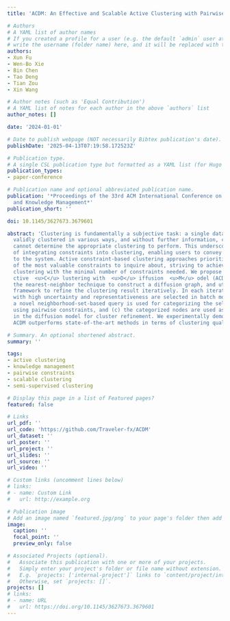 ```yaml
---
title: 'ACDM: An Effective and Scalable Active Clustering with Pairwise Constraint'

# Authors
# A YAML list of author names
# If you created a profile for a user (e.g. the default `admin` user at `content/authors/admin/`), 
# write the username (folder name) here, and it will be replaced with their full name and linked to their profile.
authors:
- Xun Fu
- Wen-Bo Xie
- Bin Chen
- Tao Deng
- Tian Zou
- Xin Wang

# Author notes (such as 'Equal Contribution')
# A YAML list of notes for each author in the above `authors` list
author_notes: []

date: '2024-01-01'

# Date to publish webpage (NOT necessarily Bibtex publication's date).
publishDate: '2025-04-13T07:19:58.172523Z'

# Publication type.
# A single CSL publication type but formatted as a YAML list (for Hugo requirements).
publication_types:
- paper-conference

# Publication name and optional abbreviated publication name.
publication: '*Proceedings of the 33rd ACM International Conference on Information
  and Knowledge Management*'
publication_short: ''

doi: 10.1145/3627673.3679601

abstract: 'Clustering is fundamentally a subjective task: a single dataset can be
  validly clustered in various ways, and without further information, clustering systems
  cannot determine the appropriate clustering to perform. This underscores the importance
  of integrating constraints into clustering, enabling users to convey their preferences
  to the system. Active constraint-based clustering approaches prioritize the identification
  of the most valuable constraints to inquire about, striving to achieve effective
  clustering with the minimal number of constraints needed. We propose an  <u>A</u>
  ctive  <u>C</u> lustering with  <u>D</u> iffusion  <u>M</u> odel (ACDM). ACDM applies
  the nearest-neighbor technique to construct a diffusion graph, and utilizes an online
  framework to refine the clustering result iteratively. In each iteration, (a) nodes
  with high uncertainty and representativeness are selected in batch mode, (b) then
  a novel neighborhood-set-based query is used for categorizing the selected nodes,
  using pairwise constraints, and (c) the categorized nodes are used as source nodes
  in the diffusion model for cluster refinement. We experimentally demonstrate that
  ACDM outperforms state-of-the-art methods in terms of clustering quality and scalability.'

# Summary. An optional shortened abstract.
summary: ''

tags:
- active clustering
- knowledge management
- pairwise constraints
- scalable clustering
- semi-supervised clustering

# Display this page in a list of Featured pages?
featured: false

# Links
url_pdf: ''
url_code: 'https://github.com/Traveler-fx/ACDM'
url_dataset: ''
url_poster: ''
url_project: ''
url_slides: ''
url_source: ''
url_video: ''

# Custom links (uncomment lines below)
# links:
# - name: Custom Link
#   url: http://example.org

# Publication image
# Add an image named `featured.jpg/png` to your page's folder then add a caption below.
image:
  caption: ''
  focal_point: ''
  preview_only: false

# Associated Projects (optional).
#   Associate this publication with one or more of your projects.
#   Simply enter your project's folder or file name without extension.
#   E.g. `projects: ['internal-project']` links to `content/project/internal-project/index.md`.
#   Otherwise, set `projects: []`.
projects: []
# links:
# - name: URL
#   url: https://doi.org/10.1145/3627673.3679601
---
```


